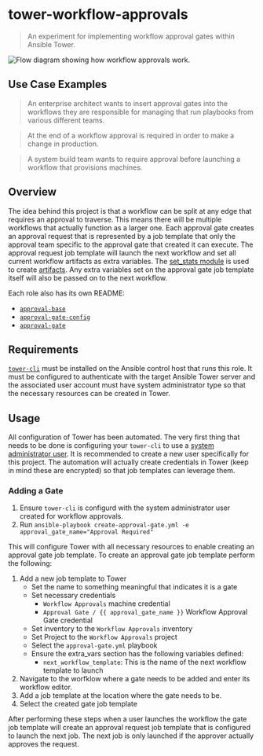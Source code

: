 # tower-workflow-approvals
> An experiment for implementing workflow approval gates within Ansible Tower.

![Flow diagram showing how workflow approvals work.](https://raw.githubusercontent.com/wtcross/tower-workflow-approvals/master/images/flow-diagram.png)

## Use Case Examples
> An enterprise architect wants to insert approval gates into the workflows they are responsible for managing that run playbooks from various different teams.

> At the end of a workflow approval is required in order to make a change in production.

> A system build team wants to require approval before launching a workflow that provisions machines.

## Overview
The idea behind this project is that a workflow can be split at any edge that
requires an approval to traverse. This means there will be multiple workflows
that actually function as a larger one. Each approval gate creates an approval
request that is represented by a job template that only the approval team specific
to the approval gate that created it can execute. The approval request job template
will launch the next workflow and set all current workflow artifacts as extra
variables. The [set_stats module](http://docs.ansible.com/ansible/latest/set_stats_module.html) is used to create [artifacts](http://docs.ansible.com/ansible-tower/latest/html/userguide/workflows.html#extra-variables). Any extra
variables set on the approval gate job template itself will also be passed on to
the next workflow.

Each role also has its own README:
- [`approval-base`](roles/approval-base/README.md)
- [`approval-gate-config`](roles/approval-gate-config/README.md)
- [`approval-gate`](roles/approval-gate/README.md)

## Requirements
[`tower-cli`](http://tower-cli.readthedocs.io/en/latest/) must be installed on the Ansible control host that runs this role.
It must be configured to authenticate with the target Ansible Tower server and
the associated user account must have system administrator type so that the
necessary resources can be created in Tower.

## Usage
All configuration of Tower has been automated. The very first thing that needs to
be done is configuring your `tower-cli` to use a [system administrator user](http://docs.ansible.com/ansible-tower/latest/html/userguide/users.html). It
is recommended to create a new user specifically for this project. The automation
will actually create credentials in Tower (keep in mind these are encrypted) so
that job templates can leverage them.

### Adding a Gate
1. Ensure `tower-cli` is configurd with the system administrator user created for workflow approvals.
2. Run `ansible-playbook create-approval-gate.yml -e approval_gate_name="Approval Required"`

This will configure Tower with all necessary resources to enable creating an approval gate job template.
To create an approval gate job template perform the following:
1. Add a new job template to Tower
    - Set the name to something meaningful that indicates it is a gate
    - Set necessary credentials
        - `Workflow Approvals` machine credential
        - `Approval Gate / {{ approval_gate_name }}` Workflow Approval Gate credential
    - Set inventory to the `Workflow Approvals` inventory
    - Set Project to the `Workflow Approvals` project
    - Select the `approval-gate.yml` playbook
    - Ensure the extra_vars section has the following variables defined:
        - `next_workflow_template`: This is the name of the next workflow template to launch
2. Navigate to the worfklow where a gate needs to be added and enter its workflow editor.
3. Add a job template at the location where the gate needs to be.
4. Select the created gate job template

After performing these steps when a user launches the workflow the gate job template will create
an approval request job template that is configured to launch the next job. The next job is only
launched if the approver actually approves the request.

